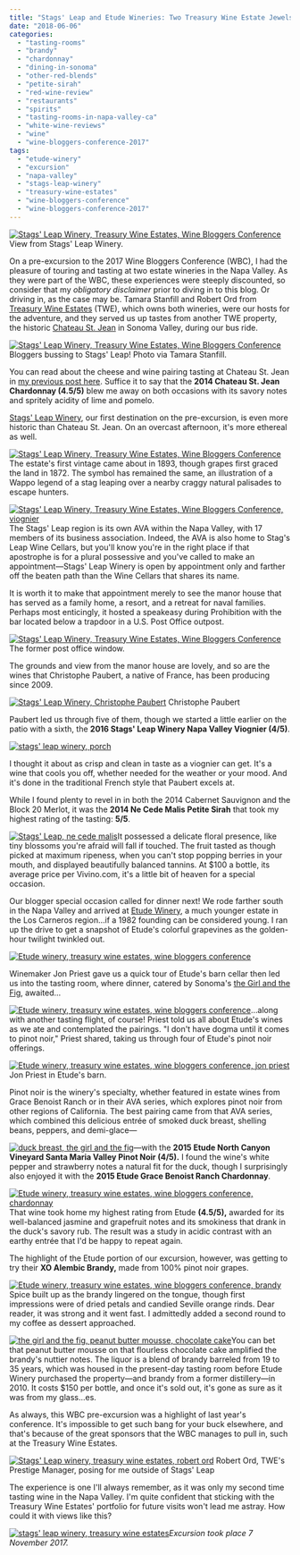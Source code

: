 ```yaml
---
title: "Stags' Leap and Etude Wineries: Two Treasury Wine Estate Jewels"
date: "2018-06-06"
categories:
  - "tasting-rooms"
  - "brandy"
  - "chardonnay"
  - "dining-in-sonoma"
  - "other-red-blends"
  - "petite-sirah"
  - "red-wine-review"
  - "restaurants"
  - "spirits"
  - "tasting-rooms-in-napa-valley-ca"
  - "white-wine-reviews"
  - "wine"
  - "wine-bloggers-conference-2017"
tags:
  - "etude-winery"
  - "excursion"
  - "napa-valley"
  - "stags-leap-winery"
  - "treasury-wine-estates"
  - "wine-bloggers-conference"
  - "wine-bloggers-conference-2017"
---
```





<div class="caption">

[![Stags' Leap Winery, Treasury Wine Estates, Wine Bloggers Conference](http://s3.amazonaws.com/thegourmez-wpmedia/2018/06/2017_WBC_024-500x334.jpg)](http://s3.amazonaws.com/thegourmez-wpmedia/2018/06/2017_WBC_024.jpg) View from Stags' Leap Winery.</div>


On a pre-excursion to the 2017 Wine Bloggers Conference (WBC), I had the pleasure of touring and tasting at two estate wineries in the Napa Valley. As they were part of the WBC, these experiences were steeply discounted, so consider that my _obligatory disclaimer_ prior to diving in to this blog. Or driving in, as the case may be. Tamara Stanfill and Robert Ord from [Treasury Wine Estates](https://www.tweglobal.com/) (TWE), which owns both wineries, were our hosts for the adventure, and they served us up tastes from another TWE property, the historic [Chateau St. Jean](https://www.chateaustjean.com/en/) in Sonoma Valley, during our bus ride.




<div class="caption">

[![Stags' Leap Winery, Treasury Wine Estates, Wine Bloggers Conference](http://s3.amazonaws.com/thegourmez-wpmedia/2018/06/twe-01-500x375.jpg)](http://s3.amazonaws.com/thegourmez-wpmedia/2018/06/twe-01.jpg) Bloggers bussing to Stags' Leap! Photo via Tamara Stanfill.</div>


You can read about the cheese and wine pairing tasting at Chateau St. Jean in [my previous post here](http://thegourmez.com/2018/01/28/cheese-and-wine-pairings-at-chateau-st-jean/). Suffice it to say that the **2014 Chateau St. Jean Chardonnay (4.5/5)** blew me away on both occasions with its savory notes and spritely acidity of lime and pomelo.

[Stags' Leap Winery](https://www.stagsleap.com/), our first destination on the pre-excursion, is even more historic than Chateau St. Jean. On an overcast afternoon, it's more ethereal as well.

[![Stags' Leap Winery, Treasury Wine Estates, Wine Bloggers Conference](http://s3.amazonaws.com/thegourmez-wpmedia/2018/06/2017_WBC_045-500x477.jpg)](http://s3.amazonaws.com/thegourmez-wpmedia/2018/06/2017_WBC_045.jpg)The estate's first vintage came about in 1893, though grapes first graced the land in 1872. The symbol has remained the same, an illustration of a Wappo legend of a stag leaping over a nearby craggy natural palisades to escape hunters.

[![Stags' Leap Winery, Treasury Wine Estates, Wine Bloggers Conference, viognier](http://s3.amazonaws.com/thegourmez-wpmedia/2018/06/2017_WBC_033-352x500.jpg)](http://s3.amazonaws.com/thegourmez-wpmedia/2018/06/2017_WBC_033.jpg)The Stags' Leap region is its own AVA within the Napa Valley, with 17 members of its business association. Indeed, the AVA is also home to Stag's Leap Wine Cellars, but you'll know you're in the right place if that apostrophe is for a plural possessive and you've called to make an appointment—Stags' Leap Winery is open by appointment only and farther off the beaten path than the Wine Cellars that shares its name.

It is worth it to make that appointment merely to see the manor house that has served as a family home, a resort, and a retreat for naval families. Perhaps most enticingly, it hosted a speakeasy during Prohibition with the bar located below a trapdoor in a U.S. Post Office outpost.




<div class="caption">

[![Stags' Leap Winery, Treasury Wine Estates, Wine Bloggers Conference](http://s3.amazonaws.com/thegourmez-wpmedia/2018/06/2017_WBC_041-334x500.jpg)](http://s3.amazonaws.com/thegourmez-wpmedia/2018/06/2017_WBC_041.jpg) The former post office window.</div>


The grounds and view from the manor house are lovely, and so are the wines that Christophe Paubert, a native of France, has been producing since 2009.




<div class="caption">

[![Stags' Leap Winery, Christophe Paubert](http://s3.amazonaws.com/thegourmez-wpmedia/2018/06/2017_WBC_031-399x500.jpg)](http://s3.amazonaws.com/thegourmez-wpmedia/2018/06/2017_WBC_031.jpg) Christophe Paubert</div>


Paubert led us through five of them, though we started a little earlier on the patio with a sixth, the **2016 Stags' Leap Winery Napa Valley Viognier (4/5)**.

[![stags' leap winery, porch](http://s3.amazonaws.com/thegourmez-wpmedia/2018/06/2017_WBC_043-500x334.jpg)](http://s3.amazonaws.com/thegourmez-wpmedia/2018/06/2017_WBC_043.jpg)

I thought it about as crisp and clean in taste as a viognier can get. It's a wine that cools you off, whether needed for the weather or your mood. And it's done in the traditional French style that Paubert excels at.

While I found plenty to revel in in both the 2014 Cabernet Sauvignon and the Block 20 Merlot, it was the **2014 Ne Cede Malis Petite Sirah** that took my highest rating of the tasting: **5/5**.

[![Stags' Leap, ne cede malis](http://s3.amazonaws.com/thegourmez-wpmedia/2018/06/2017_WBC_035-394x500.jpg)](http://s3.amazonaws.com/thegourmez-wpmedia/2018/06/2017_WBC_035.jpg)It possessed a delicate floral presence, like tiny blossoms you're afraid will fall if touched. The fruit tasted as though picked at maximum ripeness, when you can't stop popping berries in your mouth, and displayed beautifully balanced tannins. At $100 a bottle, its average price per Vivino.com, it's a little bit of heaven for a special occasion.

Our blogger special occasion called for dinner next! We rode farther south in the Napa Valley and arrived at [Etude Winery](https://www.etudewines.com/en/), a much younger estate in the Los Carneros region…if a 1982 founding can be considered young. I ran up the drive to get a snapshot of Etude's colorful grapevines as the golden-hour twilight twinkled out.

[![Etude winery, treasury wine estates, wine bloggers conference](http://s3.amazonaws.com/thegourmez-wpmedia/2018/06/2017_WBC_053-500x333.jpg)](http://s3.amazonaws.com/thegourmez-wpmedia/2018/06/2017_WBC_053.jpg)

Winemaker Jon Priest gave us a quick tour of Etude's barn cellar then led us into the tasting room, where dinner, catered by Sonoma's [the Girl and the Fig](https://www.thegirlandthefig.com/), awaited…

[![Etude winery, treasury wine estates, wine bloggers conference](http://s3.amazonaws.com/thegourmez-wpmedia/2018/06/2017_WBC_062-333x500.jpg)](http://s3.amazonaws.com/thegourmez-wpmedia/2018/06/2017_WBC_062.jpg)…along with another tasting flight, of course! Priest told us all about Etude's wines as we ate and contemplated the pairings. "I don't have dogma until it comes to pinot noir," Priest shared, taking us through four of Etude's pinot noir offerings.




<div class="caption">

[![Etude winery, treasury wine estates, wine bloggers conference, jon priest](http://s3.amazonaws.com/thegourmez-wpmedia/2018/06/2017_WBC_058-335x500.jpg)](http://s3.amazonaws.com/thegourmez-wpmedia/2018/06/2017_WBC_058.jpg) Jon Priest in Etude's barn.</div>


Pinot noir is the winery's specialty, whether featured in estate wines from Grace Benoist Ranch or in their AVA series, which explores pinot noir from other regions of California. The best pairing came from that AVA series, which combined this delicious entrée of smoked duck breast, shelling beans, peppers, and demi-glace—

[![duck breast, the girl and the fig](http://s3.amazonaws.com/thegourmez-wpmedia/2018/06/2017_WBC_066-500x333.jpg)](http://s3.amazonaws.com/thegourmez-wpmedia/2018/06/2017_WBC_066.jpg)—with the **2015 Etude North Canyon Vineyard Santa Maria Valley Pinot Noir (4/5).** I found the wine's white pepper and strawberry notes a natural fit for the duck, though I surprisingly also enjoyed it with the **2015 Etude Grace Benoist Ranch Chardonnay**.

[![Etude winery, treasury wine estates, wine bloggers conference, chardonnay](http://s3.amazonaws.com/thegourmez-wpmedia/2018/06/2017_WBC_072-500x353.jpg)](http://s3.amazonaws.com/thegourmez-wpmedia/2018/06/2017_WBC_072.jpg)That wine took home my highest rating from Etude **(4.5/5),** awarded for its well-balanced jasmine and grapefruit notes and its smokiness that drank in the duck's savory rub. The result was a study in acidic contrast with an earthy entrée that I'd be happy to repeat again.

The highlight of the Etude portion of our excursion, however, was getting to try their **XO Alembic Brandy,** made from 100% pinot noir grapes.

[![Etude winery, treasury wine estates, wine bloggers conference, brandy](http://s3.amazonaws.com/thegourmez-wpmedia/2018/06/2017_WBC_074-333x500.jpg)](http://s3.amazonaws.com/thegourmez-wpmedia/2018/06/2017_WBC_074.jpg)Spice built up as the brandy lingered on the tongue, though first impressions were of dried petals and candied Seville orange rinds. Dear reader, it was strong and it went fast. I admittedly added a second round to my coffee as dessert approached.

[![the girl and the fig, peanut butter mousse, chocolate cake](http://s3.amazonaws.com/thegourmez-wpmedia/2018/06/2017_WBC_073-500x333.jpg)](http://s3.amazonaws.com/thegourmez-wpmedia/2018/06/2017_WBC_073.jpg)You can bet that peanut butter mousse on that flourless chocolate cake amplified the brandy's nuttier notes. The liquor is a blend of brandy barreled from 19 to 35 years, which was housed in the present-day tasting room before Etude Winery purchased the property—and brandy from a former distillery—in 2010. It costs $150 per bottle, and once it's sold out, it's gone as sure as it was from my glass...es.

As always, this WBC pre-excursion was a highlight of last year's conference. It's impossible to get such bang for your buck elsewhere, and that's because of the great sponsors that the WBC manages to pull in, such at the Treasury Wine Estates.




<div class="caption">

[![Stags' Leap winery, treasury wine estates, robert ord](http://s3.amazonaws.com/thegourmez-wpmedia/2018/06/2017_WBC_049-500x334.jpg)](http://s3.amazonaws.com/thegourmez-wpmedia/2018/06/2017_WBC_049.jpg) Robert Ord, TWE's Prestige Manager, posing for me outside of Stags' Leap</div>


The experience is one I'll always remember, as it was only my second time tasting wine in the Napa Valley. I'm quite confident that sticking with the Treasury Wine Estates' portfolio for future visits won't lead me astray. How could it with views like this?

[![stags' leap winery, treasury wine estates](http://s3.amazonaws.com/thegourmez-wpmedia/2018/06/2017_WBC_020-500x334.jpg)](http://s3.amazonaws.com/thegourmez-wpmedia/2018/06/2017_WBC_020.jpg)_Excursion took place 7 November 2017._
